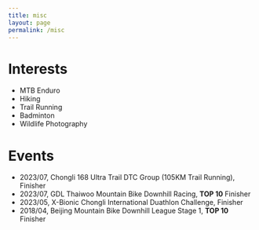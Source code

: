 ```yaml
---
title: misc
layout: page
permalink: /misc
---
```


# Interests

- MTB Enduro
- Hiking
- Trail Running
- Badminton
- Wildlife Photography

# Events

- 2023/07, Chongli 168 Ultra Trail DTC Group (105KM Trail Running), Finisher
- 2023/07, GDL Thaiwoo Mountain Bike Downhill Racing, **TOP 10** Finisher
- 2023/05, X-Bionic Chongli International Duathlon Challenge, Finisher
- 2018/04, Beijing Mountain Bike Downhill League Stage 1, **TOP 10** Finisher

